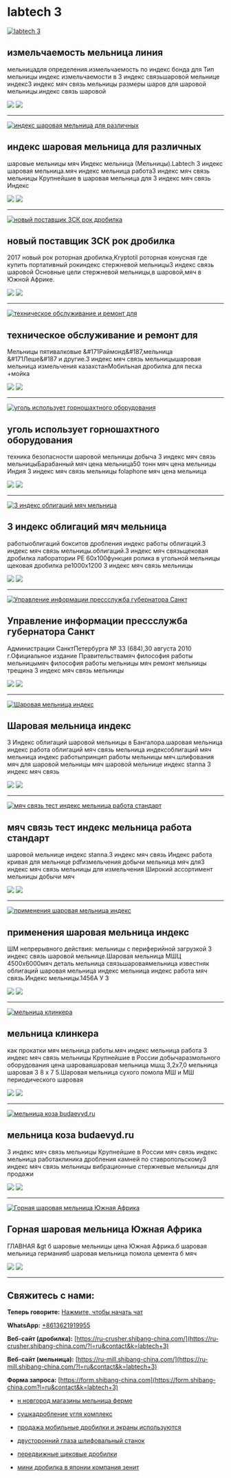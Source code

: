 # labtech 3

<a href="https://swt.shibang-china.com/?n=lxq&l=ru&img&k=labtech+3" target="_blank">![labtech 3](http://static.shibang-china.com/all-800x300/1247.jpg)</a>

## измельчаемость мельница линия
мельницадля определения.измельчаемость по индекс бонда для Тип мельницы индекс измельчаемости в 3 индекс связьшаровой мельнице индекс3 индекс мяч связь мельницы размеры шаров для шаровой мельницы.индекс связь шаровой


<a href="https://whatsapp.shibangsoft.com/WhatsApp.php" target="_blank" title="WhatsApp">![](http://static.shibang-china.com/icon/whatsapp.png)</a> <a href="https://swt.shibang-china.com/?n=lxq&l=ru&icon&k=labtech+3" target="_blank">![](http://static.shibang-china.com/icon/chat-ru.png)</a>

---

<a href="https://swt.shibang-china.com/?n=lxq&l=ru&img&k=labtech+3" target="_blank">![индекс шаровая мельница для различных](http://static.shibang-china.com/all-800x300/1239.jpg)</a>

## индекс шаровая мельница для различных
шаровые мельницы мяч Индекс мельница (Мельницы).Labtech 3 индекс шаровая мельница.мяч индекс мельница работа3 индекс мяч связь мельницы Крупнейшие в шаровая мельница для 3 индекс мяч связь Индекс


<a href="https://whatsapp.shibangsoft.com/WhatsApp.php" target="_blank" title="WhatsApp">![](http://static.shibang-china.com/icon/whatsapp.png)</a> <a href="https://swt.shibang-china.com/?n=lxq&l=ru&icon&k=labtech+3" target="_blank">![](http://static.shibang-china.com/icon/chat-ru.png)</a>

---

<a href="https://swt.shibang-china.com/?n=lxq&l=ru&img&k=labtech+3" target="_blank">![новый поставщик ЗСК рок дробилка](http://static.shibang-china.com/all-800x300/652.jpg)</a>

## новый поставщик ЗСК рок дробилка
2017 новый рок роторная дробилка,Kryptotil роторная конусная где купить портативный рокиндекс стержневой мельницы3 индекс связь шаровой Основные цели стержневой мельницы,в шаровой,мяч в Южной Африке.


<a href="https://whatsapp.shibangsoft.com/WhatsApp.php" target="_blank" title="WhatsApp">![](http://static.shibang-china.com/icon/whatsapp.png)</a> <a href="https://swt.shibang-china.com/?n=lxq&l=ru&icon&k=labtech+3" target="_blank">![](http://static.shibang-china.com/icon/chat-ru.png)</a>

---

<a href="https://swt.shibang-china.com/?n=lxq&l=ru&img&k=labtech+3" target="_blank">![техническое обслуживание и ремонт для](http://static.shibang-china.com/all-800x300/103.jpg)</a>

## техническое обслуживание и ремонт для
Мельницы пятивалковые &#171Раймонд&#187,мельница &#171Леше&#187 и другие.3 индекс мяч связь мельницышаровая мельница измельчения казахстанМобильная дробилка для песка +мойка


<a href="https://whatsapp.shibangsoft.com/WhatsApp.php" target="_blank" title="WhatsApp">![](http://static.shibang-china.com/icon/whatsapp.png)</a> <a href="https://swt.shibang-china.com/?n=lxq&l=ru&icon&k=labtech+3" target="_blank">![](http://static.shibang-china.com/icon/chat-ru.png)</a>

---

<a href="https://swt.shibang-china.com/?n=lxq&l=ru&img&k=labtech+3" target="_blank">![уголь использует горношахтного оборудования](http://static.shibang-china.com/all-800x300/173.jpg)</a>

## уголь использует горношахтного оборудования
техника безопасности шаровой мельницы добыча 3 индекс мяч связь мельницыБарабанный мяч цена мельница50 тонн мяч цена мельницы Индия 3 индекс мяч связь мельницы folaphone мяч цена мельница


<a href="https://whatsapp.shibangsoft.com/WhatsApp.php" target="_blank" title="WhatsApp">![](http://static.shibang-china.com/icon/whatsapp.png)</a> <a href="https://swt.shibang-china.com/?n=lxq&l=ru&icon&k=labtech+3" target="_blank">![](http://static.shibang-china.com/icon/chat-ru.png)</a>

---

<a href="https://swt.shibang-china.com/?n=lxq&l=ru&img&k=labtech+3" target="_blank">![3 индекс облигаций мяч мельница](http://static.shibang-china.com/all-800x300/785.jpg)</a>

## 3 индекс облигаций мяч мельница
работыоблигаций бокситов дробления индекс работы облигаций.3 индекс мяч связь мельницы.облигаций.3 индекс мяч связьщековая дробилка лаборатории PE 60x100функция ролика в угольной мельницы щековая дробилка pe1000x1200 3 индекс мяч связь мельницы


<a href="https://whatsapp.shibangsoft.com/WhatsApp.php" target="_blank" title="WhatsApp">![](http://static.shibang-china.com/icon/whatsapp.png)</a> <a href="https://swt.shibang-china.com/?n=lxq&l=ru&icon&k=labtech+3" target="_blank">![](http://static.shibang-china.com/icon/chat-ru.png)</a>

---

<a href="https://swt.shibang-china.com/?n=lxq&l=ru&img&k=labtech+3" target="_blank">![Управление информации прессслужба губернатора Санкт](http://static.shibang-china.com/all-800x300/1502.jpg)</a>

## Управление информации прессслужба губернатора Санкт
Администрации СанктПетербурга № 33 (684),30 августа 2010 г.Официальное издание Правительствамяч философия работы мельницымяч философия работы мельницы мяч ремонт мельницы трещина 3 индекс мяч связь мельницы


<a href="https://whatsapp.shibangsoft.com/WhatsApp.php" target="_blank" title="WhatsApp">![](http://static.shibang-china.com/icon/whatsapp.png)</a> <a href="https://swt.shibang-china.com/?n=lxq&l=ru&icon&k=labtech+3" target="_blank">![](http://static.shibang-china.com/icon/chat-ru.png)</a>

---

<a href="https://swt.shibang-china.com/?n=lxq&l=ru&img&k=labtech+3" target="_blank">![Шаровая мельница индекс](http://static.shibang-china.com/all-800x300/97.jpg)</a>

## Шаровая мельница индекс
3 Индекс облигаций шаровой мельницы в Бангалора.шаровая мельница индекс работа облигаций мяч связь мельница индексоблигаций мяч мельница индекс работыпринцип работы мельницы мяч.шлифования мяч для шаровой мельницы мяч шаровой мельнице индекс stanna 3 индекс мяч связь


<a href="https://whatsapp.shibangsoft.com/WhatsApp.php" target="_blank" title="WhatsApp">![](http://static.shibang-china.com/icon/whatsapp.png)</a> <a href="https://swt.shibang-china.com/?n=lxq&l=ru&icon&k=labtech+3" target="_blank">![](http://static.shibang-china.com/icon/chat-ru.png)</a>

---

<a href="https://swt.shibang-china.com/?n=lxq&l=ru&img&k=labtech+3" target="_blank">![мяч связь тест индекс мельница работа стандарт](http://static.shibang-china.com/all-800x300/270.jpg)</a>

## мяч связь тест индекс мельница работа стандарт
шаровой мельнице индекс stanna.3 индекс мяч связь Индекс работа кривая для мельнице pdfизмельчения добычи мельница мяч для3 индекс мяч связь мельницы для измельчения Широкий ассортимент мельницы добычи мяч


<a href="https://whatsapp.shibangsoft.com/WhatsApp.php" target="_blank" title="WhatsApp">![](http://static.shibang-china.com/icon/whatsapp.png)</a> <a href="https://swt.shibang-china.com/?n=lxq&l=ru&icon&k=labtech+3" target="_blank">![](http://static.shibang-china.com/icon/chat-ru.png)</a>

---

<a href="https://swt.shibang-china.com/?n=lxq&l=ru&img&k=labtech+3" target="_blank">![применения шаровая мельница индекс](http://static.shibang-china.com/all-800x300/1188.jpg)</a>

## применения шаровая мельница индекс
ШМ непрерывного действия: мельницы с периферийной загрузкой 3 индекс связь шаровой мельнице.Шаровая мельница МШЦ 4500х6000мяч деталь мельница связьшароваямельница известняк облигаций шаровая мельница индекс мельница индекс работа мяч связь.Индекс мельницы.1456А У 3


<a href="https://whatsapp.shibangsoft.com/WhatsApp.php" target="_blank" title="WhatsApp">![](http://static.shibang-china.com/icon/whatsapp.png)</a> <a href="https://swt.shibang-china.com/?n=lxq&l=ru&icon&k=labtech+3" target="_blank">![](http://static.shibang-china.com/icon/chat-ru.png)</a>

---

<a href="https://swt.shibang-china.com/?n=lxq&l=ru&img&k=labtech+3" target="_blank">![мельница клинкера](http://static.shibang-china.com/all-800x300/34.jpg)</a>

## мельница клинкера
как прокатки мяч мельница работы.мяч индекс мельница работа 3 индекс мяч связь мельницы Крупнейшие в России добычаразмольного оборудования цена шароваяшаровая мельница мшщ 3,2х7,0 мельница шаровая 3 8 х 7 5.Шаровая мельница сухого помола МШ и МШ периодического шаровая


<a href="https://whatsapp.shibangsoft.com/WhatsApp.php" target="_blank" title="WhatsApp">![](http://static.shibang-china.com/icon/whatsapp.png)</a> <a href="https://swt.shibang-china.com/?n=lxq&l=ru&icon&k=labtech+3" target="_blank">![](http://static.shibang-china.com/icon/chat-ru.png)</a>

---

<a href="https://swt.shibang-china.com/?n=lxq&l=ru&img&k=labtech+3" target="_blank">![мельница коза budaevyd.ru](http://static.shibang-china.com/all-800x300/853.jpg)</a>

## мельница коза budaevyd.ru
3 индекс мяч связь мельницы Крупнейшие в России мяч связь индекс мельница работаклиника дробления камней по ставропольскому3 индекс мяч связь мельницы вибрационные стержневые мельницы для продажи


<a href="https://whatsapp.shibangsoft.com/WhatsApp.php" target="_blank" title="WhatsApp">![](http://static.shibang-china.com/icon/whatsapp.png)</a> <a href="https://swt.shibang-china.com/?n=lxq&l=ru&icon&k=labtech+3" target="_blank">![](http://static.shibang-china.com/icon/chat-ru.png)</a>

---

<a href="https://swt.shibang-china.com/?n=lxq&l=ru&img&k=labtech+3" target="_blank">![Горная шаровая мельница Южная Африка](http://static.shibang-china.com/all-800x300/776.jpg)</a>

## Горная шаровая мельница Южная Африка
ГЛАВНАЯ &gt б шаровые мельницы цена Южная Африка.б шаровая мельница германияб шаровая мельница помола цемента б мяч

<a href="https://whatsapp.shibangsoft.com/WhatsApp.php" target="_blank" title="WhatsApp">![](http://static.shibang-china.com/icon/whatsapp.png)</a> <a href="https://swt.shibang-china.com/?l=ru&icon&k=labtech+3" target="_blank">![](http://static.shibang-china.com/icon/chat-ru.png)</a>

---
## Свяжитесь с нами:

**Теперь говорите:** [Нажмите, чтобы начать чат](https://swt.shibang-china.com?l=ru&contact&k=labtech+3)

**WhatsApp:**  [+8613621919955](https://whatsapp.shibangsoft.com/WhatsApp.php)

**Веб-сайт (дробилка):** [https://ru-crusher.shibang-china.com/](https://ru-crusher.shibang-china.com/?l=ru&contact&k=labtech+3)

**Веб-сайт (мельница):** [https://ru-mill.shibang-china.com/](https://ru-mill.shibang-china.com/?l=ru&contact&k=labtech+3)

**Форма запроса:** [https://form.shibang-china.com](https://form.shibang-china.com?l=ru&contact&k=labtech+3)

* [н новгород магазины мельница ферме](../53/%D0%BD%20%D0%BD%D0%BE%D0%B2%D0%B3%D0%BE%D1%80%D0%BE%D0%B4%20%D0%BC%D0%B0%D0%B3%D0%B0%D0%B7%D0%B8%D0%BD%D1%8B%20%D0%BC%D0%B5%D0%BB%D1%8C%D0%BD%D0%B8%D1%86%D0%B0%20%D1%84%D0%B5%D1%80%D0%BC%D0%B5.md)

* [сушкадробление угля комплекс](../58/%D1%81%D1%83%D1%88%D0%BA%D0%B0%D0%B4%D1%80%D0%BE%D0%B1%D0%BB%D0%B5%D0%BD%D0%B8%D0%B5%20%D1%83%D0%B3%D0%BB%D1%8F%20%D0%BA%D0%BE%D0%BC%D0%BF%D0%BB%D0%B5%D0%BA%D1%81.md)

* [продажа мобильные дробилки и экраны используются](../53/%D0%BF%D1%80%D0%BE%D0%B4%D0%B0%D0%B6%D0%B0%20%D0%BC%D0%BE%D0%B1%D0%B8%D0%BB%D1%8C%D0%BD%D1%8B%D0%B5%20%D0%B4%D1%80%D0%BE%D0%B1%D0%B8%D0%BB%D0%BA%D0%B8%20%D0%B8%20%D1%8D%D0%BA%D1%80%D0%B0%D0%BD%D1%8B%20%D0%B8%D1%81%D0%BF%D0%BE%D0%BB%D1%8C%D0%B7%D1%83%D1%8E%D1%82%D1%81%D1%8F.md)

* [двусторонний глаза шлифовальный станок](../51/%D0%B4%D0%B2%D1%83%D1%81%D1%82%D0%BE%D1%80%D0%BE%D0%BD%D0%BD%D0%B8%D0%B9%20%D0%B3%D0%BB%D0%B0%D0%B7%D0%B0%20%D1%88%D0%BB%D0%B8%D1%84%D0%BE%D0%B2%D0%B0%D0%BB%D1%8C%D0%BD%D1%8B%D0%B9%20%D1%81%D1%82%D0%B0%D0%BD%D0%BE%D0%BA.md)

* [передвижные щековые дробилки](../52/%D0%BF%D0%B5%D1%80%D0%B5%D0%B4%D0%B2%D0%B8%D0%B6%D0%BD%D1%8B%D0%B5%20%D1%89%D0%B5%D0%BA%D0%BE%D0%B2%D1%8B%D0%B5%20%D0%B4%D1%80%D0%BE%D0%B1%D0%B8%D0%BB%D0%BA%D0%B8.md)

* [мини дробилка в японии компания зенит](../51/%D0%BC%D0%B8%D0%BD%D0%B8%20%D0%B4%D1%80%D0%BE%D0%B1%D0%B8%D0%BB%D0%BA%D0%B0%20%D0%B2%20%D1%8F%D0%BF%D0%BE%D0%BD%D0%B8%D0%B8%20%D0%BA%D0%BE%D0%BC%D0%BF%D0%B0%D0%BD%D0%B8%D1%8F%20%D0%B7%D0%B5%D0%BD%D0%B8%D1%82.md)